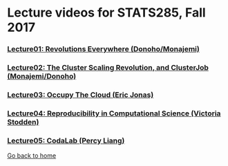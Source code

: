 
# Lecture videos for STATS285, Fall 2017


### [Lecture01: Revolutions Everywhere (Donoho/Monajemi)](https://www.youtube.com/watch?v=AoTaqsNsjcc)
### [Lecture02: The Cluster Scaling Revolution, and ClusterJob (Monajemi/Donoho)](https://www.youtube.com/watch?v=RSyk87yG_4s)
### [Lecture03: Occupy The Cloud (Eric Jonas)](https://www.youtube.com/watch?v=MLjl1CjD2Qg&feature=em-upload_owner)
### [Lecture04: Reproducibility in Computational Science (Victoria Stodden)](https://www.youtube.com/watch?v=qWtT08QlwXo&feature=youtu.be)
### [Lecture05: CodaLab (Percy Liang)](https://www.youtube.com/watch?v=BPSoy9ZJbhU&feature=youtu.be)

[Go back to home](./)

